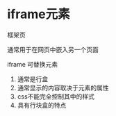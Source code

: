 # iframe元素

框架页

通常用于在网页中嵌入另一个页面

iframe 可替换元素

1. 通常是行盒
2. 通常显示的内容取决于元素的属性
3. css不能完全控制其中的样式
4. 具有行块盒的特点